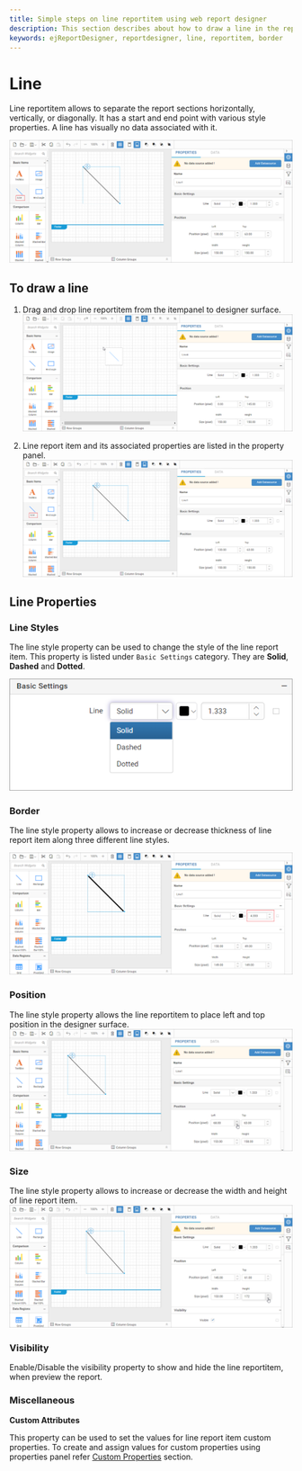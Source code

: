 ```yaml
---
title: Simple steps on line reportitem using web report designer
description: This section describes about how to draw a line in the report and its properties using the Bold Report Designer
keywords: ejReportDesigner, reportdesigner, line, reportitem, border
---
```


# Line

Line reportitem allows to separate the report sections  horizontally, vertically, or diagonally. It has a start and end point with various style properties. A line has visually no data associated with it.

![Line report item in design area](/static/assets/on-premise/images/report-designer/report-items/line/line-reportitem-designarea.png)

## To draw a line

1. Drag and drop line reportitem from the itempanel to designer surface.
![Drag and drop line report item in design area](/static/assets/on-premise/images/report-designer/report-items/line/drag-drop-line-reportitem.png)

2. Line report item and its associated properties are listed in the property panel.
![Line report item in design area](/static/assets/on-premise/images/report-designer/report-items/line/line-reportitem-designarea.png)

## Line Properties

### Line Styles

The line style property can be used to change the style of the line report item. This property is listed under `Basic Settings` category. They are **Solid**, **Dashed** and **Dotted**.

![Line reportitem different styles](/static/assets/on-premise/images/report-designer/report-items/line/line-style-types.png)

### Border

The line style property allows to increase or decrease thickness of line report item along three different line styles.

![Line reportitem border styles](/static/assets/on-premise/images/report-designer/report-items/line/line-reportitem-border.png)

### Position

The line style property allows the line reportitem to place left and top position in the designer surface.
![Line report item in postion change](/static/assets/on-premise/images/report-designer/report-items/line/line-reportitem-position.png)

### Size

The line style property allows to increase or decrease the width and height of line report item.
![Line report item in size change](/static/assets/on-premise/images/report-designer/report-items/line/line-reportitem-size.png)

### Visibility

Enable/Disable the visibility property to show and hide the line reportitem, when preview the report.

### Miscellaneous

<span style="font-weight:bold">Custom Attributes</span>

This property can be used to set the values for line report item custom properties. To create and assign values for custom properties using properties panel refer [Custom Properties](/report-designer/compose-report/common-properties/#custom-properties) section.